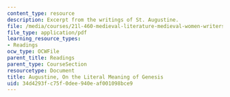 ```yaml
---
content_type: resource
description: Excerpt from the writings of St. Augustine.
file: /media/courses/21l-460-medieval-literature-medieval-women-writers-spring-2004/34d4293fc75f0dee940eaf001098bce9_hand_out3_augus.pdf
file_type: application/pdf
learning_resource_types:
- Readings
ocw_type: OCWFile
parent_title: Readings
parent_type: CourseSection
resourcetype: Document
title: Augustine, On the Literal Meaning of Genesis
uid: 34d4293f-c75f-0dee-940e-af001098bce9
---
```

